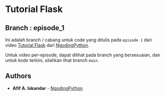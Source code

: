 # Tutorial Flask

## Branch : episode_1

Ini adalah branch / cabang untuk code yang ditulis pada `episode 1` dari video [Tutorial Flask](https://www.youtube.com/watch?v=oAAYg55nfZI&list=PLl-Zj2iuqlwvDv3dbTenevb5ZFW5ne9u2) dari [NgodingPython](https://youtube.com/NgodingPython).

Untuk video per-episode, dapat dilihat pada branch yang bersesuaian, dan untuk kode terkini, silahkan lihat branch `main`.


## Authors

* **Afif A. Iskandar** - [NgodingPython](https://youtube.com/NgodingPython)
